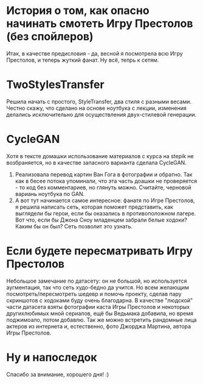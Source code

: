 # История о том, как опасно начинать смотеть Игру Престолов (без спойлеров)
Итак, в качестве предисловия - да, весной я посмотрела всю Игру Престолов, и теперь жуткий фанат. Ну всё, тепрь к сетям.
# TwoStylesTransfer
Решила начать с простого, StyleTransfer, два стиля с разными весами. Честно скажу, что сделано на основе ноутбука с лекции, изменения делались исключительно для осуществления двух-стилевой генерации. 
# CycleGAN
Хотя в тексте домашки использование материалов с курса на stepik не возбраняется, но в качестве запасного варианта сделала CycleGAN.
1. Реализовала перевод картин Ван Гога в фотографии и обратно. Так как в бесее потока упоминали, что эта часть доашки не проверяется - то код без комментариев, но глянуть можно. Считайте, черновой вариань ноутбука по GAN.
2. А вот тут начинается самое интересное: фанатя по Игре Престолов, я решила написать сеть, которая поможет представить, как выглядели бы герои, если бы оказались в противоположном лагере. Вот что, если бы Джона Сноу младенцем забрали белые ходоки? Каким бы он был? Сеть позволит это узнать. 
# Если будете пересматривать Игру Престолов
Небольшое замечание по датасету: он не большой, но используется аугментация, так что сеть худо-бедно да учится. Но всем желающим посмотреть/пересмотреть шедевр и помочь проекту, сделав пару скриншотов с ходоками буду очень благодарна. В качестве "людской" части датасета взяты фотографии каста Игры Престолов и некоторых другихлюбимых мной сериалов, ещё бы Ведьмака добавила, но время поджимоало, потом добавлю. Так же можно встретить рандомные лица актеров из интернета и, естественно, фото Джорджа Мартина, автора Игры Престолов.
# Ну и напоследок
Спасибо за внимание, хорошего дня! :)
